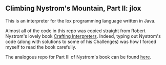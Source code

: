 ## Climbing Nystrom's Mountain, Part II: jlox

This is an interpreter for the lox programming language written in Java. 

Almost all of the code in this repo was copied straight from Robert Nystrom's lovely book [Crafting Interpreters](https://craftinginterpreters.com/). Indeed, typing out Nystrom's code (along with solutions to some of his Challenges) was how I forced myself to read the book carefully. 

The analogous repo for Part III of Nystrom's book can be found [here](https://github.com/jonnycomes/clox).
